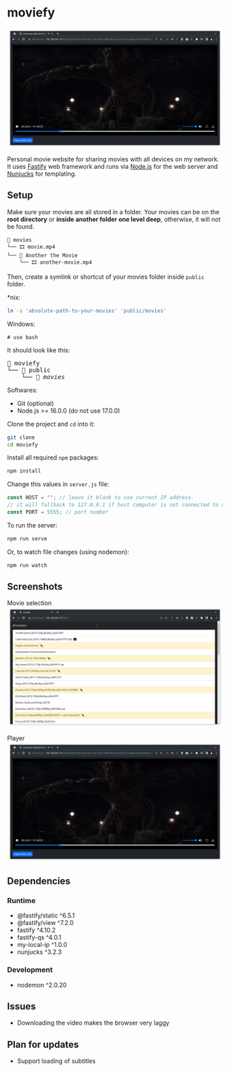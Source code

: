 # moviefy

![player](_git/screenshot%201.png)

Personal movie website for sharing movies with all devices on my network. It uses [Fastify](https://www.fastify.io/) web framework and runs via [Node.js](https://nodejs.org/en/) for the web server and [Nunjucks](https://mozilla.github.io/nunjucks/) for templating.

## Setup

Make sure your movies are all stored in a folder. Your movies can be on the **root directory** or **inside another folder one level deep**, otherwise, it will not be found.

```
📂 movies
└── 🎞️ movie.mp4
└── 📂 Another the Movie
    └── 🎞️ another-movie.mp4
```

Then, create a symlink or shortcut of your movies folder inside `public` folder.

\*nix:

```sh
ln -s 'absolute-path-to-your-movies' 'public/movies'
```

Windows:

```batch
# use bash
```

It should look like this:

<pre>
📂 moviefy
└── 📂 public
    └── 🔗 <i>movies</i>
</pre>

Softwares:

- Git (optional)
- Node.js >= 16.0.0 (do not use 17.0.0)

Clone the project and `cd` into it:

```sh
git clone
cd moviefy
```

Install all required `npm` packages:

```sh
npm install
```

Change this values in `server.js` file:

```js
const HOST = ""; // leave it blank to use current IP address.
// it will fallback to 127.0.0.1 if host computer is not connected to a network
const PORT = 5555; // port number
```

To run the server:

```sh
npm run serve
```

Or, to watch file changes (using nodemon):

```sh
npm run watch
```

## Screenshots

Movie selection
![player](_git/screenshot%202.png)

Player
![player](_git/screenshot%201.png)

## Dependencies

### Runtime

- @fastify/static ^6.5.1
- @fastify/view ^7.2.0
- fastify ^4.10.2
- fastify-qs ^4.0.1
- my-local-ip ^1.0.0
- nunjucks ^3.2.3

### Development

- nodemon ^2.0.20

## Issues

- Downloading the video makes the browser very laggy

## Plan for updates

- Support loading of subtitles
